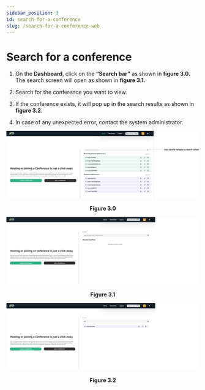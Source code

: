```yaml
---
sidebar_position: 3
id: search-for-a-conference
slug: /search-for-a-conference-web
---
```


# Search for a conference

1. On the **Dashboard**, click on the **“Search bar”** as shown in **figure 3.0.** The search screen will open as shown in **figure 3.1.**

2. Search for the conference you want to view.

3. If the conference exists, it will pop up in the search results as shown in **figure 3.2.**

4. In case of any unexpected error, contact the system administrator.

![Figure 3.0](/img/search_web1.png)
<center><b>Figure 3.0</b></center>

![Figure 3.1](/img/search_web2.png)
<center><b>Figure 3.1</b></center>

![Figure 3.2](/img/search_web3.png)
<center><b>Figure 3.2</b></center>